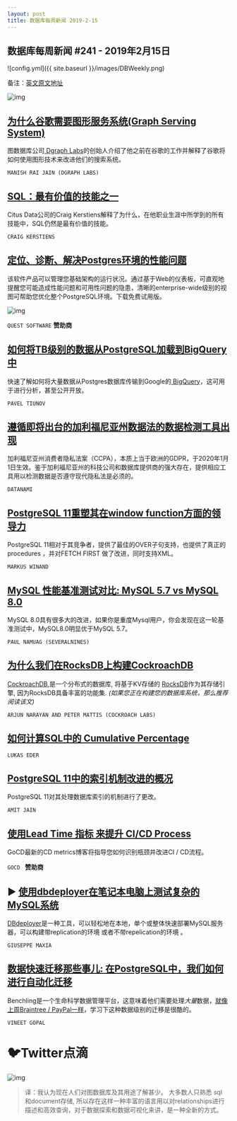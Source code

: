 ```yaml
---
layout: post
title: 数据库每周新闻 2019-2-15
---
```


## 数据库每周新闻 #241 - 2019年2月15日
![config.yml]({{ site.baseurl }}/images/DBWeekly.png)

备注：[英文原文地址](https://dbweekly.com/issues/241)

![img](https://res.cloudinary.com/cpress/image/upload/w_1280,e_sharpen:60/kixpgozyckjykvko0brd.jpg)

## [为什么谷歌需要图形服务系统(Graph Serving System)](https://dbweekly.com/link/59435/web)
图数据库公司[ Dgraph Labs](https://dbweekly.com/link/59436/web)的创始人介绍了他之前在谷歌的工作并解释了谷歌将如何使用图形技术来改进他们的搜索系统。

`MANISH RAI JAIN (DGRAPH LABS)`

## [SQL：最有价值的技能之一](https://dbweekly.com/link/59441/web)
Citus Data公司的Craig Kerstiens解释了为什么，在他职业生涯中所学到的所有技能中，SQL仍然是最有价值的技能。

`CRAIG KERSTIENS`

## [定位、诊断、解决Postgres环境的性能问题](https://dbweekly.com/link/59439/web)
该软件产品可以管理您基础架构的运行状况。通过基于Web的仪表板，可直观地提醒您可能造成性能问题和可用性问题的隐患，清晰的enterprise-wide级别的视图可帮助您优化整个PostgreSQL环境。下载免费试用版。

![img](https://copm.s3.amazonaws.com/2100ff85.jpg)

`QUEST SOFTWARE` **赞助商**

## [如何将TB级别的数据从PostgreSQL加载到BigQuery中](https://dbweekly.com/link/59437/web)
快速了解如何将大量数据从Postgres数据库传输到Google的[ BigQuery](https://dbweekly.com/link/59438/web)，这可用于进行分析，甚至公开开放。

`PAVEL TIUNOV`

## [遵循即将出台的加利福尼亚州数据法的数据检测工具出现](https://dbweekly.com/link/59440/web) 
加利福尼亚州消费者隐私法案（CCPA），本质上当于欧洲的GDPR，于2020年1月1日生效。鉴于加利福尼亚州的科技公司和数据库提供商的强大存在，提供相应工具用以检测数据是否遵守现代隐私法是必须的。

`DATANAMI`

## [PostgreSQL 11重塑其在window function方面的领导力](https://dbweekly.com/link/59442/web)
PostgreSQL 11相对于其竞争者，提供了最佳的OVER子句支持，也提供了真正的procedures ，并对FETCH FIRST 做了改进，同时支持XML。

`MARKUS WINAND`

## [MySQL 性能基准测试对比: MySQL 5.7 vs MySQL 8.0](https://dbweekly.com/link/59443/web)
MySQL 8.0具有很多大的改进，如果你是重度Mysql用户，你会发现在这一轮基准测试中，MySQL8.0明显优于MySQL 5.7。

`PAUL NAMUAG (SEVERALNINES)`

## [为什么我们在RocksDB上构建CockroachDB](https://dbweekly.com/link/59444/web)
[CockroachDB](https://dbweekly.com/link/59445/web),是一个分布式的数据库, 将基于KV存储的 [RocksDB](https://dbweekly.com/link/59446/web)作为其存储引擎, 因为RocksDB具备丰富的功能集. *(如果您正在构建您的数据库系统，那么推荐阅读该文)*

`ARJUN NARAYAN AND PETER MATTIS (COCKROACH LABS)`

## [如何计算SQL中的 Cumulative Percentage](https://dbweekly.com/link/59447/web)



`LUKAS EDER`

## [PostgreSQL 11中的索引机制改进的概况](https://dbweekly.com/link/59448/web)
PostgreSQL 11对其处理数据库索引的机制进行了更改。

`AMIT JAIN`

## [使用Lead Time 指标 来提升 CI/CD Process](https://dbweekly.com/link/59449/web)

GoCD最新的CD metrics博客将指导您如何识别瓶颈并改进CI / CD流程。

`GOCD ` **赞助商**

## ▶ [使用dbdeployer在笔记本电脑上测试复杂的MySQL系统](https://dbweekly.com/link/59450/web)

 [DBdeployer](https://dbweekly.com/link/59451/web)是一种工具，可以轻松地在本地，单个或整体快速部署MySQL服务器，可以构建带replication的环境 或者不带repelication的环境 。

`GIUSEPPE MAXIA`

## [数据快速迁移那些事儿: 在PostgreSQL中，我们如何进行自动化迁移 ](https://dbweekly.com/link/59452/web) 

 Benchling是一个生命科学数据管理平台，这意味着他们需要处理*大量*数据，[就像上周Braintree / PayPal一样](https://dbweekly.com/link/59453/web)，学习下这种数据级别的迁移是很酷的。

`VINEET GOPAL`

# 🐦Twitter点滴

![img](https://res.cloudinary.com/cpress/image/upload/w_1280,e_sharpen:60/iihvxib8f8oboqhbi4f9.jpg)

> 译：我认为现在人们对图数据库及其用途了解甚少。 大多数人只熟悉 sql 和document存储, 所以存在这样一种丰富的语言用以对relationships进行描述和高效查询，对于数据探索和数据可视化来讲，是一种全新的方式。

